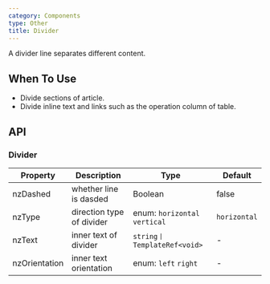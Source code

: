 ```yaml
---
category: Components
type: Other
title: Divider
---
```


A divider line separates different content.

## When To Use

- Divide sections of article.
- Divide inline text and links such as the operation column of table.

## API

### Divider

| Property | Description | Type | Default |
| -------- | ----------- | ---- | ------- |
| nzDashed | whether line is dasded | Boolean | false |
| nzType | direction type of divider | enum: `horizontal` `vertical` | `horizontal` |
| nzText | inner text of divider | `string丨TemplateRef<void>` | - |
| nzOrientation | inner text orientation | enum: `left` `right` | - |
